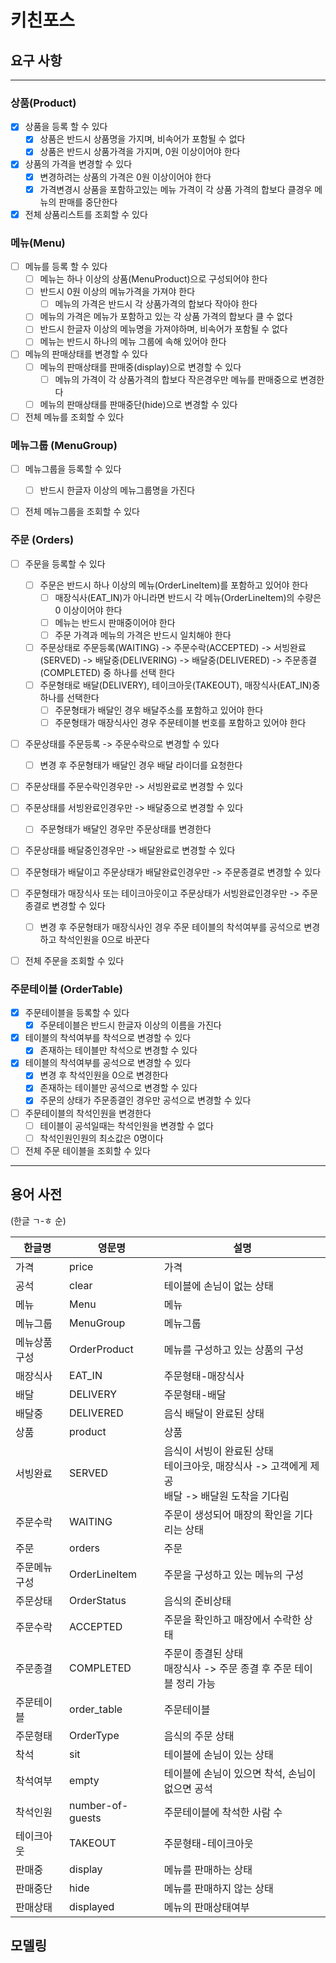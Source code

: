 # 키친포스

## 요구 사항

---
### 상품(Product)
- [x] 상품을 등록 할 수 있다
    - [x] 상품은 반드시 상품명을 가지며, 비속어가 포함될 수 없다
    - [x] 상품은 반드시 상품가격을 가지며, 0원 이상이어야 한다
- [x] 상품의 가격을 변경할 수 있다
    - [x] 변경하려는 상품의 가격은 0원 이상이어야 한다    
    - [x] 가격변경시 상품을 포함하고있는 메뉴 가격이 각 상품 가격의 합보다 클경우 메뉴의 판매를 중단한다
- [x] 전체 상품리스트를 조회할 수 있다

### 메뉴(Menu)
- [ ] 메뉴를 등록 할 수 있다
    - [ ] 메뉴는 하나 이상의 상품(MenuProduct)으로 구성되어야 한다
    - [ ] 반드시 0원 이상의 메뉴가격을 가져야 한다
      - [ ] 메뉴의 가격은 반드시 각 상품가격의 합보다 작아야 한다
    - [ ] 메뉴의 가격은 메뉴가 포함하고 있는 각 상품 가격의 합보다 클 수 없다
    - [ ] 반드시 한글자 이상의 메뉴명을 가져야하며, 비속어가 포함될 수 없다
    - [ ] 메뉴는 반드시 하나의 메뉴 그룹에 속해 있어야 한다
- [ ] 메뉴의 판매상태를 변경할 수 있다
  - [ ] 메뉴의 판매상태를 판매중(display)으로 변경할 수 있다
    - [ ] 메뉴의 가격이 각 상품가격의 합보다 작은경우만 메뉴를 판매중으로 변경한다
  - [ ] 메뉴의 판매상태를 판매중단(hide)으로 변경할 수 있다
- [ ] 전체 메뉴를 조회할 수 있다

### 메뉴그룹 (MenuGroup)
- [ ] 메뉴그룹을 등록할 수 있다
    - [ ] 반드시 한글자 이상의 메뉴그룹명을 가진다
- [ ] 전체 메뉴그룹을 조회할 수 있다


### 주문 (Orders)
- [ ] 주문을 등록할 수 있다
    - [ ] 주문은 반드시 하나 이상의 메뉴(OrderLineItem)를 포함하고 있어야 한다
        - [ ] 매장식사(EAT_IN)가 아니라면 반드시 각 메뉴(OrderLineItem)의 수량은 0 이상이어야 한다
        - [ ] 메뉴는 반드시 판매중이어야 한다
        - [ ] 주문 가격과 메뉴의 가격은 반드시 일치해야 한다
    - [ ] 주문상태로 주문등록(WAITING) -> 주문수락(ACCEPTED) -> 서빙완료(SERVED) -> 배달중(DELIVERING) -> 배달중(DELIVERED) -> 주문종결(COMPLETED) 중 하나를 선택 한다
    - [ ] 주문형태로 배달(DELIVERY), 테이크아웃(TAKEOUT), 매장식사(EAT_IN)중 하나를 선택한다
        - [ ] 주문형태가 배달인 경우 배달주소를 포함하고 있어야 한다
        - [ ] 주문형태가 매장식사인 경우 주문테이블 번호를 포함하고 있어야 한다
- [ ] 주문상태를 주문등록 -> 주문수락으로 변경할 수 있다
    - [ ] 변경 후 주문형태가 배달인 경우 배달 라이더를 요청한다
- [ ] 주문상태를 주문수락인경우만 -> 서빙완료로 변경할 수 있다
- [ ] 주문상태를 서빙완료인경우만 -> 배달중으로 변경할 수 있다
    - [ ] 주문형태가 배달인 경우만 주문상태를 변경한다
- [ ] 주문상태를 배달중인경우만 -> 배달완료로 변경할 수 있다
- [ ] 주문형태가 배달이고 주문상태가 배달완료인경우만 -> 주문종결로 변경할 수 있다
- [ ] 주문형태가 매장식사 또는 테이크아웃이고 주문상태가 서빙완료인경우만 -> 주문종결로 변경할 수 있다
    - [ ] 변경 후 주문형태가 매장식사인 경우 주문 테이블의 착석여부를 공석으로 변경하고 착석인원을 0으로 바꾼다
- [ ] 전체 주문을 조회할 수 있다


### 주문테이블 (OrderTable)
- [x] 주문테이블을 등록할 수 있다
    - [x] 주문테이블은 반드시 한글자 이상의 이름을 가진다
- [x] 테이블의 착석여부를 착석으로 변경할 수 있다
    - [x] 존재하는 테이블만 착석으로 변경할 수 있다
- [x] 테이블의 착석여부를 공석으로 변경할 수 있다
    - [x] 변경 후 착석인원을 0으로 변경한다    
    - [x] 존재하는 테이블만 공석으로 변경할 수 있다 
    - [x] 주문의 상태가 주문종결인 경우만 공석으로 변경할 수 있다
- [ ] 주문테이블의 착석인원을 변경한다
    - [ ] 테이블이 공석일때는 착석인원을 변경할 수 없다
    - [ ] 착석인원인원의 최소값은 0명이다
- [ ] 전체 주문 테이블을 조회할 수 있다
---
## 용어 사전
(한글 ㄱ-ㅎ 순)

| 한글명 | 영문명 | 설명 |
| --- | --- | --- |
| 가격 | price | 가격 |
| 공석 | clear | 테이블에 손님이 없는 상태 |
| 메뉴 | Menu | 메뉴 |
| 메뉴그룹 | MenuGroup | 메뉴그룹 |
| 메뉴상품구성| OrderProduct | 메뉴를 구성하고 있는 상품의 구성 |
| 매장식사 | EAT_IN | 주문형태-매장식사 |
| 배달 | DELIVERY | 주문형태-배달 |
| 배달중 | DELIVERED | 음식 배달이 완료된 상태 |
| 상품 | product | 상품 |
| 서빙완료 | SERVED | 음식이 서빙이 완료된 상태 <br/> 테이크아웃, 매장식사 -> 고객에게 제공 <br/> 배달 -> 배달원 도착을 기다림|
| 주문수락 | WAITING  | 주문이 생성되어 매장의 확인을 기다리는 상태 |
| 주문 | orders | 주문 |
| 주문메뉴구성| OrderLineItem | 주문을 구성하고 있는 메뉴의 구성 |
| 주문상태 | OrderStatus | 음식의 준비상태 |
| 주문수락 | ACCEPTED | 주문을 확인하고 매장에서 수락한 상태 |
| 주문종결| COMPLETED |주문이 종결된 상태 <br/> 매장식사 -> 주문 종결 후 주문 테이블 정리 가능|
| 주문테이블 | order_table | 주문테이블 |
| 주문형태 | OrderType | 음식의 주문 상태 |
| 착석 | sit | 테이블에 손님이 있는 상태 |
| 착석여부 | empty | 테이블에 손님이 있으면 착석, 손님이 없으면 공석 |
| 착석인원 | number-of-guests | 주문테이블에 착석한 사람 수 |
| 테이크아웃 | TAKEOUT | 주문형태-테이크아웃 |
| 판매중 | display | 메뉴를 판매하는 상태 |
| 판매중단 |hide | 메뉴를 판매하지 않는 상태 |
| 판매상태 | displayed | 메뉴의 판매상태여부 |


## 모델링
